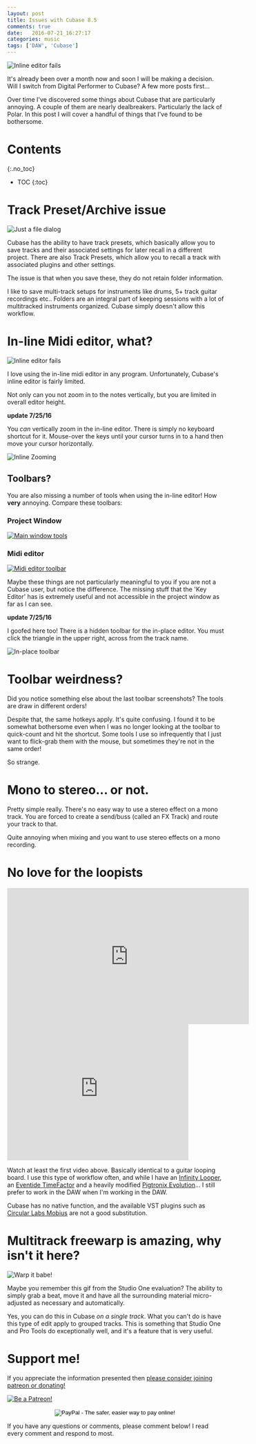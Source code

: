 ```yaml
---
layout: post
title: Issues with Cubase 8.5
comments: true
date:   2016-07-21_16:27:17 
categories: music
tags: ['DAW', 'Cubase']
---
```


![Inline editor fails](/assets/Cubase/Inline.png)

It's already been over a month now and soon I will be making a decision. Will I switch from Digital Performer to Cubase? A few more posts first...

Over time I've discovered some things about Cubase that are particularly annoying. A couple of them are nearly dealbreakers. Particularly the lack of Polar. In this post I will cover a handful of things that I've found to be bothersome.

<!--more-->

# Contents
{:.no_toc}
* TOC
{:toc}

# Track Preset/Archive issue

![Just a file dialog](/assets/Cubase/TrackArchive.png)

Cubase has the ability to have track presets, which basically allow you to save tracks and their associated settings for later recall in a different project. There are also Track Presets, which allow you to recall a track with associated plugins and other settings.

The issue is that when you save these, they do not retain folder information.

I like to save multi-track setups for instruments like drums, 5+ track guitar recordings etc.. Folders are an integral part of keeping sessions with a lot of multitracked instruments organized. Cubase simply doesn't allow this workflow.

# In-line Midi editor, what?

![Inline editor fails](/assets/Cubase/Inline.png)

I love using the in-line midi editor in any program. Unfortunately, Cubase's inline editor is fairly limited.

Not only can you not zoom in to the notes vertically, but you are limited in overall editor height.

**update 7/25/16**

You _can_ vertically zoom in the in-line editor. There is simply no keyboard shortcut for it. Mouse-over the keys until your cursor turns in to a hand then move your cursor horizontally.

![Inline Zooming](/assets/Cubase/InlineResize.gif)

## Toolbars?

You are also missing a number of tools when using the in-line editor! How __very__ annoying. Compare these toolbars:

### Project Window

[![Main window tools](/assets/Cubase/MainToolbar.png)](/assets/Cubase/MainToolbar.png)

### Midi editor

[![Midi editor toolbar](/assets/Cubase/MidiToolbar.png)](/assets/Cubase/MidiToolbar.png)

Maybe these things are not particularly meaningful to you if you are not a Cubase user, but notice the difference. The missing stuff that the 'Key Editor' has is extremely useful and not accessible in the project window as far as I can see.

**update 7/25/16**

I goofed here too! There is a hidden toolbar for the in-place editor. You must click the triangle in the upper right, across from the track name.

![In-place toolbar](/assets/Cubase/HiddenToolbar.png)


# Toolbar weirdness?

Did you notice something else about the last toolbar screenshots? The tools are draw in different orders!

Despite that, the same hotkeys apply. It's quite confusing. I found it to be somewhat bothersome even when I was no longer looking at the toolbar to quick-count and hit the shortcut. Some tools I use so infrequently that I just want to flick-grab them with the mouse, but sometimes they're not in the same order!

So strange.

# Mono to stereo... or not.

Pretty simple really. There's no easy way to use a stereo effect on a mono track. You are forced to create a send/buss (called an FX Track) and route your track to that.

Quite annoying when mixing and you want to use stereo effects on a mono recording.

# No love for the loopists

<iframe width="560" height="315" src="https://www.youtube.com/embed/_IqLdETvZfI" frameborder="0" allowfullscreen></iframe>

<iframe width="420" height="315" src="https://www.youtube.com/embed/D9EVgPdKIZ0" frameborder="0" allowfullscreen></iframe>

Watch at least the first video above. Basically identical to a guitar looping board. I use this type of workflow often, and while I have an [Infinity Looper](http://www.sweetwater.com/store/detail/InfinityLoop), an [Eventide TimeFactor](http://www.sweetwater.com/store/detail/TimeFactor) and a heavily modified [Pigtronix Evolution](http://www.pigtronix.com/products/echolution/)... I still prefer to work in the DAW when I'm working in the DAW.

Cubase has no native function, and the available VST plugins such as [Circular Labs Mobius](http://www.circularlabs.com/) are not a good substitution. 

# Multitrack freewarp is amazing, why isn't it here?

![Warp it babe!](/assets/StudioEvaluatione/warp.gif)

Maybe you remember this gif from the Studio One evaluation? The ability to simply grab a beat, move it and have all the surrounding material micro-adjusted as necessary and automatically.

Yes, you can do this in Cubase _on a single track_. What you can't do is have this type of edit apply to grouped tracks. This is something that Studio One and Pro Tools do exceptionally well, and it's a feature that is very useful.

# Support me!

If you appreciate the information presented then <a href="/DonateNow/">please consider joining patreon or donating!</a>

<a href="https://www.patreon.com/bePatron?u=7465992"> <img class="patreon-button" src="/assets/Patreon.png" alt="Be a Patreon!"></a>

<form style="text-align: center;" action="https://www.paypal.com/cgi-bin/webscr" method="post" target="_top">
<input type="hidden" name="cmd" value="_s-xclick">
<input type="hidden" name="hosted_button_id" value="BR247JAZBTUJJ">
<input type="image" src="https://www.paypalobjects.com/en_US/i/btn/btn_donateCC_LG.gif" border="0" name="submit" alt="PayPal - The safer, easier way to pay online!">
<img alt="" border="0" src="https://www.paypalobjects.com/en_US/i/scr/pixel.gif" width="1" height="1">
</form>

If you have any questions or comments, please comment below! I read every comment and respond to most.